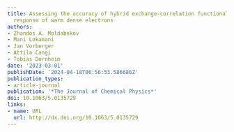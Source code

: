 ```yaml
---
title: Assessing the accuracy of hybrid exchange-correlation functionals for the density
  response of warm dense electrons
authors:
- Zhandos A. Moldabekov
- Mani Lokamani
- Jan Vorberger
- Attila Cangi
- Tobias Dornheim
date: '2023-03-01'
publishDate: '2024-04-18T06:56:53.586686Z'
publication_types:
- article-journal
publication: '*The Journal of Chemical Physics*'
doi: 10.1063/5.0135729
links:
- name: URL
  url: http://dx.doi.org/10.1063/5.0135729
---
```

